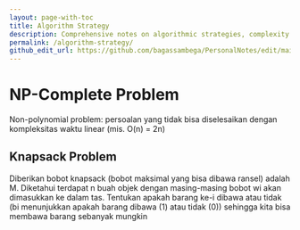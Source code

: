 ```yaml
---
layout: page-with-toc
title: Algorithm Strategy
description: Comprehensive notes on algorithmic strategies, complexity analysis, and problem-solving techniques including NP-Complete problems and optimization algorithms.
permalink: /algorithm-strategy/
github_edit_url: https://github.com/bagassambega/PersonalNotes/edit/main/_pages/algorithm-strategy.md
---
```


# NP-Complete Problem

Non-polynomial problem: persoalan yang tidak bisa diselesaikan dengan kompleksitas waktu linear (mis. O(n) = 2n)

## Knapsack Problem

Diberikan bobot knapsack (bobot maksimal yang bisa dibawa ransel) adalah M. Diketahui terdapat n buah objek dengan masing-masing bobot wi akan dimasukkan ke dalam tas. Tentukan apakah barang ke-i dibawa atau tidak (bi menunjukkan apakah barang dibawa (1) atau tidak (0)) sehingga kita bisa membawa barang sebanyak mungkin
